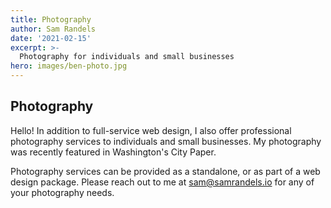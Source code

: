 ```yaml
---
title: Photography
author: Sam Randels
date: '2021-02-15'
excerpt: >-
  Photography for individuals and small businesses
hero: images/ben-photo.jpg
---
```

## Photography

Hello! In addition to full-service web design, I also offer professional photography services to individuals and small businesses. My photography was recently featured in Washington's City Paper.

Photography services can be provided as a standalone, or as part of a web design package. Please reach out to me at sam@samrandels.io for any of your photography needs.
